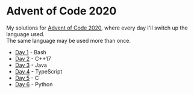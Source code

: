 # Advent of Code 2020 #

My solutions for [Advent of Code 2020], where every day I'll switch up the
language used.  
The same language may be used more than once.

* [Day 1](day01) - Bash
* [Day 2](day02) - C++17
* [Day 3](day03) - Java
* [Day 4](day04) - TypeScript
* [Day 5](day05) - C
* [Day 6](day06) - Python

[Advent of Code 2020]: https://adventofcode.com/2020
